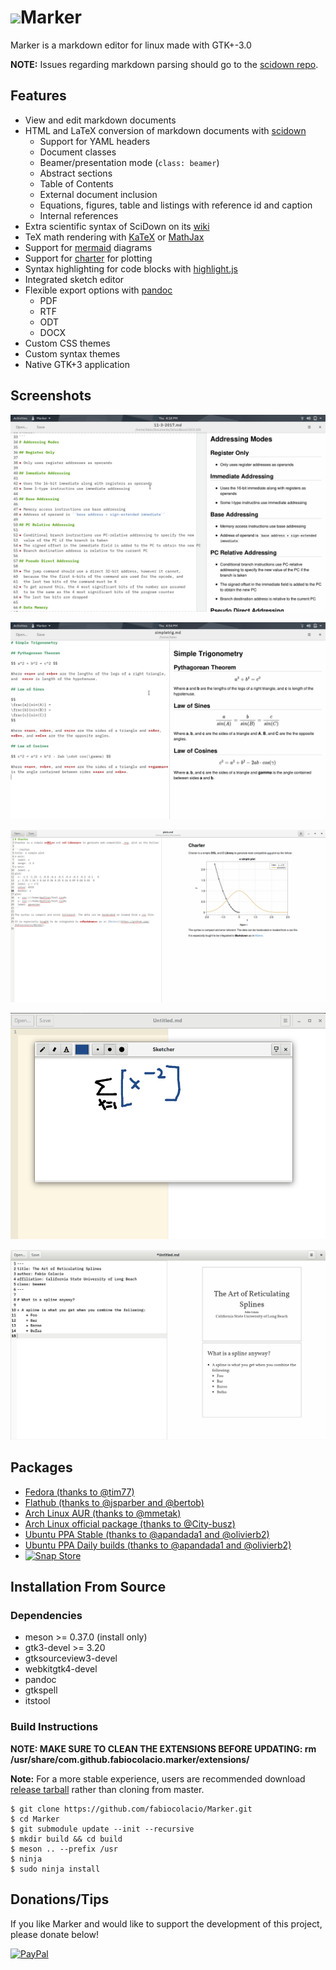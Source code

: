 # <img width="30" src="data/com.github.fabiocolacio.marker.svg"/>Marker

Marker is a markdown editor for linux made with GTK+-3.0

**NOTE:** Issues regarding markdown parsing should go to the [scidown repo](https://github.com/mandarancio/scidown).

## Features

* View and edit markdown documents
* HTML and LaTeX conversion of markdown documents with [scidown](https://github.com/Mandarancio/scidown/)
  * Support for YAML headers
  * Document classes
  * Beamer/presentation mode (`class: beamer`)
  * Abstract sections
  * Table of Contents
  * External document inclusion
  * Equations, figures, table and listings with reference id and caption
  * Internal references
* Extra scientific syntax of SciDown on its [wiki](https://github.com/Mandarancio/scidown/wiki/)
* TeX math rendering with [KaTeX](https://khan.github.io/KaTeX/) or [MathJax](mathjax.org/)
* Support for [mermaid](https://mermaidjs.github.io/) diagrams
* Support for [charter](https://github.com/Mandarancio/charter/) for plotting
* Syntax highlighting for code blocks with [highlight.js](https://highlightjs.org/)
* Integrated sketch editor
* Flexible export options with [pandoc](https://pandoc.org/)
  * PDF
  * RTF
  * ODT
  * DOCX
* Custom CSS themes
* Custom syntax themes
* Native GTK+3 application

## Screenshots

![scrot.png](help/C/figures/scrot.png)

![scrot1.png](help/C/figures/scrot1.png)

![scrot2.png](help/C/figures/scrot2.png)

![sketcher.png](help/C/figures/sketcher.png)

![slides.png](help/C/figures/slides.png)

## Packages

* [Fedora (thanks to @tim77)](https://src.fedoraproject.org/rpms/marker)
* [Flathub (thanks to @jsparber and @bertob)](https://flathub.org/apps/details/com.github.fabiocolacio.marker)
* [Arch Linux AUR (thanks to @mmetak)](https://aur.archlinux.org/packages/marker-git/)
* [Arch Linux official package (thanks to @City-busz)](https://archlinux.org/packages/extra/x86_64/marker/)
* [Ubuntu PPA Stable (thanks to @apandada1 and @olivierb2)](https://launchpad.net/~apandada1/+archive/ubuntu/marker)
* [Ubuntu PPA Daily builds (thanks to @apandada1 and @olivierb2)](https://launchpad.net/~apandada1/+archive/ubuntu/marker-daily)
* [![Snap Store](https://snapcraft.io/static/images/badges/en/snap-store-black.svg)](https://snapcraft.io/marker)


## Installation From Source

### Dependencies

* meson >= 0.37.0 (install only)
* gtk3-devel >= 3.20
* gtksourceview3-devel
* webkitgtk4-devel
* pandoc
* gtkspell
* itstool

### Build Instructions

**NOTE: MAKE SURE TO CLEAN THE EXTENSIONS BEFORE UPDATING: rm /usr/share/com.github.fabiocolacio.marker/extensions/**

**Note:** For a more stable experience, users are recommended download
[release tarball](https://github.com/fabiocolacio/Marker/releases) rather
than cloning from master.

```
$ git clone https://github.com/fabiocolacio/Marker.git
$ cd Marker
$ git submodule update --init --recursive
$ mkdir build && cd build
$ meson .. --prefix /usr
$ ninja
$ sudo ninja install
```

## Donations/Tips

If you like Marker and would like to support the development of this project, please donate below!

[<img height="30" src="donate.png" alt="PayPal"/>](https://www.paypal.me/fabiocolacio)
